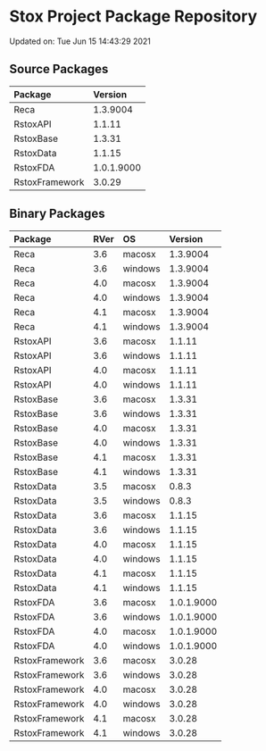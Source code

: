 # Stox Project Package Repository


Updated on: Tue Jun 15 14:43:29 2021
## Source Packages

|Package        |Version    |
|:--------------|:----------|
|Reca           |1.3.9004   |
|RstoxAPI       |1.1.11     |
|RstoxBase      |1.3.31     |
|RstoxData      |1.1.15     |
|RstoxFDA       |1.0.1.9000 |
|RstoxFramework |3.0.29     |

## Binary Packages

|Package        |RVer |OS      |Version    |
|:--------------|:----|:-------|:----------|
|Reca           |3.6  |macosx  |1.3.9004   |
|Reca           |3.6  |windows |1.3.9004   |
|Reca           |4.0  |macosx  |1.3.9004   |
|Reca           |4.0  |windows |1.3.9004   |
|Reca           |4.1  |macosx  |1.3.9004   |
|Reca           |4.1  |windows |1.3.9004   |
|RstoxAPI       |3.6  |macosx  |1.1.11     |
|RstoxAPI       |3.6  |windows |1.1.11     |
|RstoxAPI       |4.0  |macosx  |1.1.11     |
|RstoxAPI       |4.0  |windows |1.1.11     |
|RstoxBase      |3.6  |macosx  |1.3.31     |
|RstoxBase      |3.6  |windows |1.3.31     |
|RstoxBase      |4.0  |macosx  |1.3.31     |
|RstoxBase      |4.0  |windows |1.3.31     |
|RstoxBase      |4.1  |macosx  |1.3.31     |
|RstoxBase      |4.1  |windows |1.3.31     |
|RstoxData      |3.5  |macosx  |0.8.3      |
|RstoxData      |3.5  |windows |0.8.3      |
|RstoxData      |3.6  |macosx  |1.1.15     |
|RstoxData      |3.6  |windows |1.1.15     |
|RstoxData      |4.0  |macosx  |1.1.15     |
|RstoxData      |4.0  |windows |1.1.15     |
|RstoxData      |4.1  |macosx  |1.1.15     |
|RstoxData      |4.1  |windows |1.1.15     |
|RstoxFDA       |3.6  |macosx  |1.0.1.9000 |
|RstoxFDA       |3.6  |windows |1.0.1.9000 |
|RstoxFDA       |4.0  |macosx  |1.0.1.9000 |
|RstoxFDA       |4.0  |windows |1.0.1.9000 |
|RstoxFramework |3.6  |macosx  |3.0.28     |
|RstoxFramework |3.6  |windows |3.0.28     |
|RstoxFramework |4.0  |macosx  |3.0.28     |
|RstoxFramework |4.0  |windows |3.0.28     |
|RstoxFramework |4.1  |macosx  |3.0.28     |
|RstoxFramework |4.1  |windows |3.0.28     |
